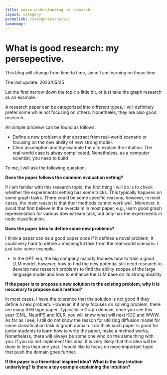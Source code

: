 ```yaml
---
title: naive understanding on research
layout: category
permalink: /categories/naive/
taxonomy: 
---
```

# What is good research: my persepective.

This blog will change from time to time, since I am learning on those time. 

The last update: 2023/05/25



Let me first narrow down the topic a little bit, or just take the graph research as an example. 

A research paper can be categorized into different types, I will definitely prefer some while not focusing on others. Nonetheles, they are also good research. 

An simple birdview can be found as follows:

- Define a new problem either abstract from real-world scenario or focusing on the new ability of new strong model.
- Clear assumption and toy example thelp to explain the intuition. The real-world case is alway complicated, Nonetheless, as a computer scientist, you need to build

To me, I will ask the following question:

**Does the paper follows the common evaluation setting?**

If I am familar with this research topic, the first thing I will do is to check whether the experimental setting has some tricks. This typically happens on some graph tasks. There could be some specific reasons, however, in most cases, the main reason is that their methods  cannot work well. Moreover, it avoid that first believe in the overclaim in most paper, e.g., learn good graph representation for various downstream task, but only has the experiments in node classification.

**Does the paper tries to define some new problems?**

I think a paper can be a good paper once if it defines a novel problem, It could very hard to define a meaningful task from the real-world scenario. I just take some example. 

- In the GPT era, the big company majorly focuses how to train a good LLM model, however, how to find the new potential still need research to develop new research problems to find the ability scopee of the large language model and how to enhance the LLM base on its strong abiallity



**If the paper is to propose a new solution to the existing problem, why it is neccerary to propose such method?**

In most cases, I have the tolerence that the solution is not good if they define a new problem. However, if it only focuses on solving problem, there are many A+B type paper. Typically in Graph domain, once you see this year ICML, NeurIPS and ICLR, you will know what will next KDD and WWW. As far as I see, I still do not know the reason for utilizing diffusion model for some classification task in graph domain. I do think such paper is good for junior students to learn how to write the paper, make a method works, Nonetheless, there will always be some one who do the same thing with you. If you do not implement this idea, it is very likely that this idea will be done in less than one year. I would like to focus on more important topic that push the domain goes further. 



**If the paper is a theoritical inspired idea? What is the key intution underlying? Is there a toy example explaining the intuition?**



